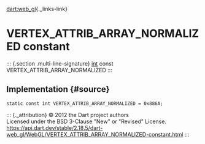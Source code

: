 [dart:web\_gl](../../dart-web_gl/dart-web_gl-library){._links-link}

VERTEX\_ATTRIB\_ARRAY\_NORMALIZED constant
==========================================

::: {.section .multi-line-signature}
[int](../../dart-core/int-class) const VERTEX\_ATTRIB\_ARRAY\_NORMALIZED
:::

Implementation {#source}
--------------

``` {.language-dart data-language="dart"}
static const int VERTEX_ATTRIB_ARRAY_NORMALIZED = 0x886A;
```

::: {._attribution}
© 2012 the Dart project authors\
Licensed under the BSD 3-Clause \"New\" or \"Revised\" License.\
<https://api.dart.dev/stable/2.18.5/dart-web_gl/WebGL/VERTEX_ATTRIB_ARRAY_NORMALIZED-constant.html>
:::
